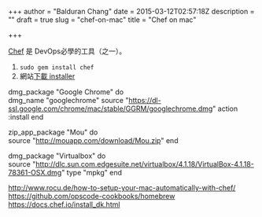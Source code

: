 +++
author = "Balduran Chang"
date = 2015-03-12T02:57:18Z
description = ""
draft = true
slug = "chef-on-mac"
title = "Chef on mac"

+++


[Chef](https://downloads.chef.io/) 是 DevOps必學的工具（之一）。

1. `sudo gem install chef`
2. 網站[下載 installer](https://downloads.chef.io/chef-dk/mac/)

dmg_package "Google Chrome" do  
  dmg_name "googlechrome"
  source "https://dl-ssl.google.com/chrome/mac/stable/GGRM/googlechrome.dmg"
  action :install
end

zip_app_package "Mou" do  
  source "http://mouapp.com/download/Mou.zip"
end

dmg_package "Virtualbox" do  
  source "http://dlc.sun.com.edgesuite.net/virtualbox/4.1.18/VirtualBox-4.1.18-78361-OSX.dmg"
  type "mpkg"
end  

http://www.rocu.de/how-to-setup-your-mac-automatically-with-chef/
https://github.com/opscode-cookbooks/homebrew
https://docs.chef.io/install_dk.html

